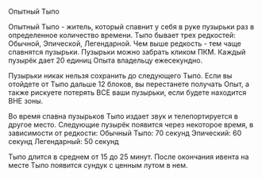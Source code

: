 Опытный Тыпо 

Опытный Тыпо - житель, который спавнит у себя в руке пузырьки раз в определенное количество времени. Тыпо бывает трех редкостей: Обычной, Эпической, Легендарной. Чем выше редкость - тем чаще спавнятся пузырьки. Пузырьки можно забрать кликом ПКМ. Каждый пузырёк дает 20 единиц Опыта владельцу ежесекундно.

Пузырьки никак нельзя сохранить до следующего Тыпо. Если вы отойдете от Тыпо дальше 12 блоков, вы перестанете получать Опыт, а также рискуете потерять ВСЕ ваши пузырьки, если будете находится ВНЕ зоны.

Во время спавна пузырьков Тыпо издает звук и телепортируется в другое место. Следующие пузырёк появится через некоторое время, в зависимости от редкости:
Обычный Тыпо: 70 секунд
Эпический: 60 секунд
Легендарный: 50 секунд

Тыпо длится в среднем от 15 до 25 минут. После окончания ивента на месте Тыпо появится сундук с ценным лутом в нем.

